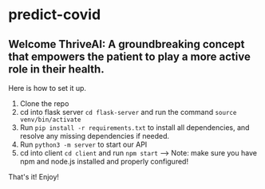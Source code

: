 # predict-covid

## Welcome ThriveAI: A groundbreaking concept that empowers the patient to play a more active role in their health.

Here is how to set it up.

1. Clone the repo
2. cd into flask server `cd flask-server` and run the command `source venv/bin/activate`
3. Run `pip install -r requirements.txt` to install all dependencies, and resolve any missing dependencies if needed.
4. Run `python3 -m server` to start our API
5. cd into client `cd client` and run `npm start` --> Note: make sure you have npm and node.js installed and properly configured!

That's it! Enjoy!
